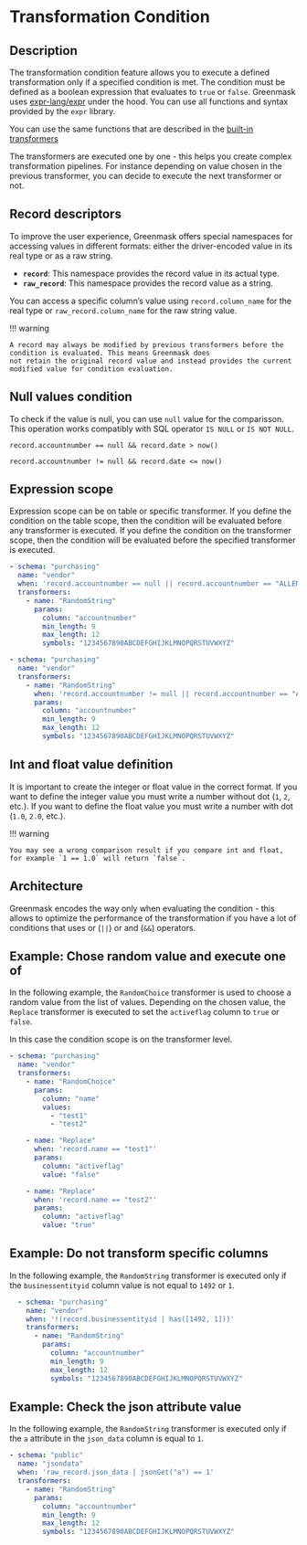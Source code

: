 # Transformation Condition

## Description

The transformation condition feature allows you to execute a defined transformation only if a specified condition is
met.
The condition must be defined as a boolean expression that evaluates to `true` or `false`. Greenmask uses
[expr-lang/expr](https://github.com/expr-lang/expr) under the hood. You can use all functions and syntax provided by the
`expr` library.

You can use the same functions that are described in
the [built-in transformers](./advanced_transformers/custom_functions/index.md)

The transformers are executed one by one - this helps you create complex transformation pipelines. For instance
depending on value chosen in the previous transformer, you can decide to execute the next transformer or not.

## Record descriptors

To improve the user experience, Greenmask offers special namespaces for accessing values in different formats: either
the driver-encoded value in its real type or as a raw string.

- **`record`**: This namespace provides the record value in its actual type.
- **`raw_record`**: This namespace provides the record value as a string.

You can access a specific column’s value using `record.column_name` for the real type or `raw_record.column_name` for
the raw string value.

!!! warning

    A record may always be modified by previous transformers before the condition is evaluated. This means Greenmask does
    not retain the original record value and instead provides the current modified value for condition evaluation.

## Null values condition

To check if the value is null, you can use `null` value for the comparisson. This operation works compatibly
with SQL operator `IS NULL` or `IS NOT NULL`.

```text title="Is null cond example"
record.accountnumber == null && record.date > now()
```

```text title="Is not null cond example"
record.accountnumber != null && record.date <= now()
```

## Expression scope

Expression scope can be on table or specific transformer. If you define the condition on the table scope, then the
condition will be evaluated before any transformer is executed. If you define the condition on the transformer scope,
then the condition will be evaluated before the specified transformer is executed.

```yaml title="Table scope" 
- schema: "purchasing"
  name: "vendor"
  when: 'record.accountnumber == null || record.accountnumber == "ALLENSON0001"'
  transformers:
    - name: "RandomString"
      params:
        column: "accountnumber"
        min_length: 9
        max_length: 12
        symbols: "1234567890ABCDEFGHIJKLMNOPQRSTUVWXYZ"
```

```yaml title="Transformer scope" 
- schema: "purchasing"
  name: "vendor"
  transformers:
    - name: "RandomString"
      when: 'record.accountnumber != null || record.accountnumber == "ALLENSON0001"'
      params:
        column: "accountnumber"
        min_length: 9
        max_length: 12
        symbols: "1234567890ABCDEFGHIJKLMNOPQRSTUVWXYZ"
```

## Int and float value definition

It is important to create the integer or float value in the correct format. If you want to define the integer value you
must write a number without dot (`1`, `2`, etc.). If you want to define the float value you must write a number with
dot (`1.0`, `2.0`, etc.).

!!! warning

    You may see a wrong comparison result if you compare int and float, for example `1 == 1.0` will return `false`. 

## Architecture

Greenmask encodes the way only when evaluating the condition - this allows to optimize the performance of the
transformation if you have a lot of conditions that uses or (`||`) or and (`&&`) operators.

## Example: Chose random value and execute one of

In the following example, the `RandomChoice` transformer is used to choose a random value from the list of values.
Depending on the chosen value, the `Replace` transformer is executed to set the `activeflag` column to `true` or
`false`.

In this case the condition scope is on the transformer level.

```yaml
- schema: "purchasing"
  name: "vendor"
  transformers:
    - name: "RandomChoice"
      params:
        column: "name"
        values:
          - "test1"
          - "test2"

    - name: "Replace"
      when: 'record.name == "test1"'
      params:
        column: "activeflag"
        value: "false"

    - name: "Replace"
      when: 'record.name == "test2"'
      params:
        column: "activeflag"
        value: "true"
```

## Example: Do not transform specific columns

In the following example, the `RandomString` transformer is executed only if the `businessentityid` column value is not
equal to `1492` or `1`.

```yaml
  - schema: "purchasing"
    name: "vendor"
    when: '!(record.businessentityid | has([1492, 1]))'
    transformers:
      - name: "RandomString"
        params:
          column: "accountnumber"
          min_length: 9
          max_length: 12
          symbols: "1234567890ABCDEFGHIJKLMNOPQRSTUVWXYZ"
```

## Example: Check the json attribute value

In the following example, the `RandomString` transformer is executed only if the `a` attribute in the `json_data` column
is equal to `1`.

```yaml
- schema: "public"
  name: "jsondata"
  when: 'raw_record.json_data | jsonGet("a") == 1'
  transformers:
    - name: "RandomString"
      params:
        column: "accountnumber"
        min_length: 9
        max_length: 12
        symbols: "1234567890ABCDEFGHIJKLMNOPQRSTUVWXYZ"
```

